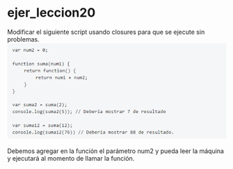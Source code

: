 # ejer_leccion20
Modificar el siguiente script usando closures para que se ejecute sin problemas.
![image](ejercicio.png)

 Debemos agregar en la función el parámetro num2 y pueda leer la máquina  y ejecutará al momento de llamar la función.
